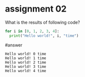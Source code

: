 # assignment 02
What is the results of following code?
```python
for i in [0, 1, 2, 3, 4]:
  print("Hello world!", i, "time")
```

#answer
```
Hello world! 0 time
Hello world! 1 time
Hello world! 2 time
Hello world! 3 time
Hello world! 4 time
```
